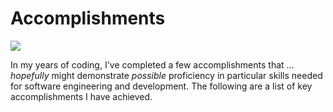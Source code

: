 # Accomplishments

![](../resources/info/accomplishments/image.png)

In my years of coding, I've completed a few accomplishments that ... _hopefully_ might
demonstrate _possible_ proficiency in particular skills needed for software engineering and
development. The following are a list of key accomplishments I have achieved.
